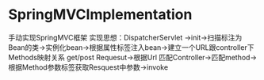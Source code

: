 # SpringMVCImplementation
手动实现SpringMVC框架
实现思想：DispatcherServlet ->init->扫描标注为Bean的类->实例化bean->根据属性标签注入bean->建立一个URL跟controller下Methods映射关系
         get/post Requesut->根据Url 匹配Controller->匹配method->根据Method参数标签获取Resquest中参数->invoke
         
